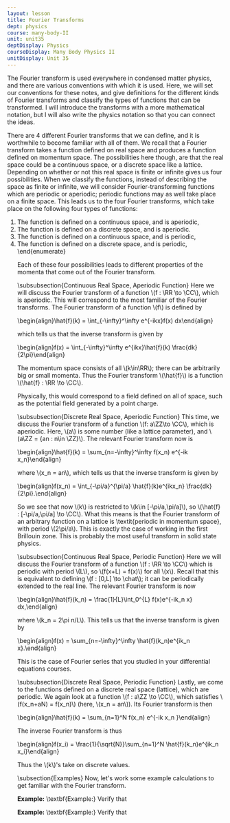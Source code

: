 ```yaml
---
layout: lesson
title: Fourier Transforms
dept: physics
course: many-body-II
unit: unit35
deptDisplay: Physics
courseDisplay: Many Body Physics II
unitDisplay: Unit 35
---
```

The Fourier transform is used everywhere in condensed matter physics, and there are various conventions with which it is used. Here, we will set our conventions for these notes, and give definitions for the different kinds of Fourier transforms and classify the types of functions that can be transformed. I will introduce the transforms with a more mathematical notation, but I will also write the physics notation so that you can connect the ideas.

There are 4 different Fourier transforms that we can define, and it is worthwhile to become familiar with all of them. We recall that a Fourier transform takes a function defined on real space and produces a function defined on momentum space. The possibilities here though, are that the real space could be a continuous space, or a discrete space like a lattice. Depending on whether or not this real space is finite or infinite gives us four possibilities. When we classify the functions, instead of describing the space as finite or infinite, we will consider Fourier-transforming functions which are periodic or aperiodic; periodic functions may as well take place on a finite space. This leads us to the four Fourier transforms, which take place on the following four types of functions:

<ol>
	<li> The function is defined on a continuous space, and is aperiodic,
	</li> 
 <li> The function is defined on a discrete space, and is aperiodic.
	</li> 
 <li> The function is defined on a continuous space, and is periodic,
	</li> 
 <li> The function is defined on a discrete space, and is periodic,
\end{enumerate}

Each of these four possibilities leads to different properties of the momenta that come out of the Fourier transform.

\subsubsection{Continuous Real Space, Aperiodic Function}
Here we will discuss the Fourier transform of a function \\(f : \RR \to \CC\\), which is aperiodic. This will correspond to the most familiar of the Fourier transforms. The Fourier transform of a function \\(f\\) is defined by

$$$$\begin{align}\hat{f}(k) = \int_{-\infty}^\infty e^{-ikx}f(x) dx\end{align}$$$$

which tells us that the inverse transform is given by

$$$$\begin{align}f(x) = \int_{-\infty}^\infty e^{ikx}\hat{f}(k) \frac{dk}{2\pi}\end{align}$$$$

The momentum space consists of all \\(k\in\RR\\); there can be arbitrarily big or small momenta. Thus the Fourier transform \\(\hat{f}\\) is a function \\(\hat{f} : \RR \to \CC\\). 

Physically, this would correspond to a field defined on all of space, such as the potential field generated by a point charge. 

\subsubsection{Discrete Real Space, Aperiodic Function} 
This time, we discuss the Fourier transform of a function \\(f: a\ZZ\to \CC\\), which is aperiodic. Here, \\(a\\) is some number (like a lattice parameter), and \\(a\ZZ = \{an : n\in \ZZ\}\\). The relevant Fourier transform now is

$$$$\begin{align}\hat{f}(k) = \sum_{n=-\infty}^\infty f(x_n) e^{-ik x_n}\end{align}$$$$

where \\(x_n = an\\), which tells us that the inverse transform is given by

$$$$\begin{align}f(x_n) = \int_{-\pi/a}^{\pi/a} \hat{f}(k)e^{ikx_n} \frac{dk}{2\pi}.\end{align}$$$$

So we see that now \\(k\\) is restricted to \\(k\in [-\pi/a,\pi/a]\\), so \\(\hat{f} : [-\pi/a,\pi/a] \to \CC\\). What this means is that the Fourier transform of an arbitrary function on a lattice is \textit{periodic in momentum space}, with period \\(2\pi/a\\). This is exactly the case of working in the first Brillouin zone. This is probably the most useful transform in solid state physics.

\subsubsection{Continuous Real Space, Periodic Function}
Here we will discuss the Fourier transform of a function \\(f : \RR \to \CC\\) which is periodic with period \\(L\\), so \\(f(x+L) = f(x)\\) for all \\(x\\). Recall that this is equivalent to defining \\(f : [0,L] \to \chat\\); it can be periodically extended to the real line. The relevant Fourier transform is now

$$$$\begin{align}\hat{f}(k_n) = \frac{1}{L}\int_0^{L} f(x)e^{-ik_n x} dx,\end{align}$$$$

where \\(k_n = 2\pi n/L\\). This tells us that the inverse transform is given by

$$$$\begin{align}f(x) = \sum_{n=-\infty}^\infty \hat{f}(k_n)e^{ik_n x}.\end{align}$$$$

This is the case of Fourier series that you studied in your differential equations courses. 






\subsubsection{Discrete Real Space, Periodic Function}
Lastly, we come to the functions defined on a discrete real space (lattice), which are periodic. We again look at a function \\(f : a\ZZ \to \CC\\), which satisfies \\(f(x_n+aN) = f(x_n)\\) (here, \\(x_n = an\\)). Its Fourier transform is then

$$$$\begin{align}\hat{f}(k) = \sum_{n=1}^N f(x_n) e^{-ik x_n }\end{align}$$$$

The inverse Fourier transform is thus

$$$$\begin{align}f(x_i) = \frac{1}{\sqrt{N}}\sum_{n=1}^N \hat{f}(k_n)e^{ik_n x_i}\end{align}$$$$

Thus the \\(k\\)'s take on discrete values. 


\subsection{Examples}
Now, let's work some example calculations to get familiar with the Fourier transform. 

<b>Example:</b>
\textbf{Example:} Verify that 


<b>Example:</b>
\textbf{Example:} Verify that 	


